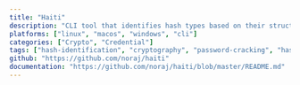 ```yaml
---
title: "Haiti"
description: "CLI tool that identifies hash types based on their structure, supporting over 270 hash types for use in CTFs and penetration testing."
platforms: ["linux", "macos", "windows", "cli"]
categories: ["Crypto", "Credential"]
tags: ["hash-identification", "cryptography", "password-cracking", "hash-analysis", "ctf-tool"]
github: "https://github.com/noraj/haiti"
documentation: "https://github.com/noraj/haiti/blob/master/README.md"
---
```

